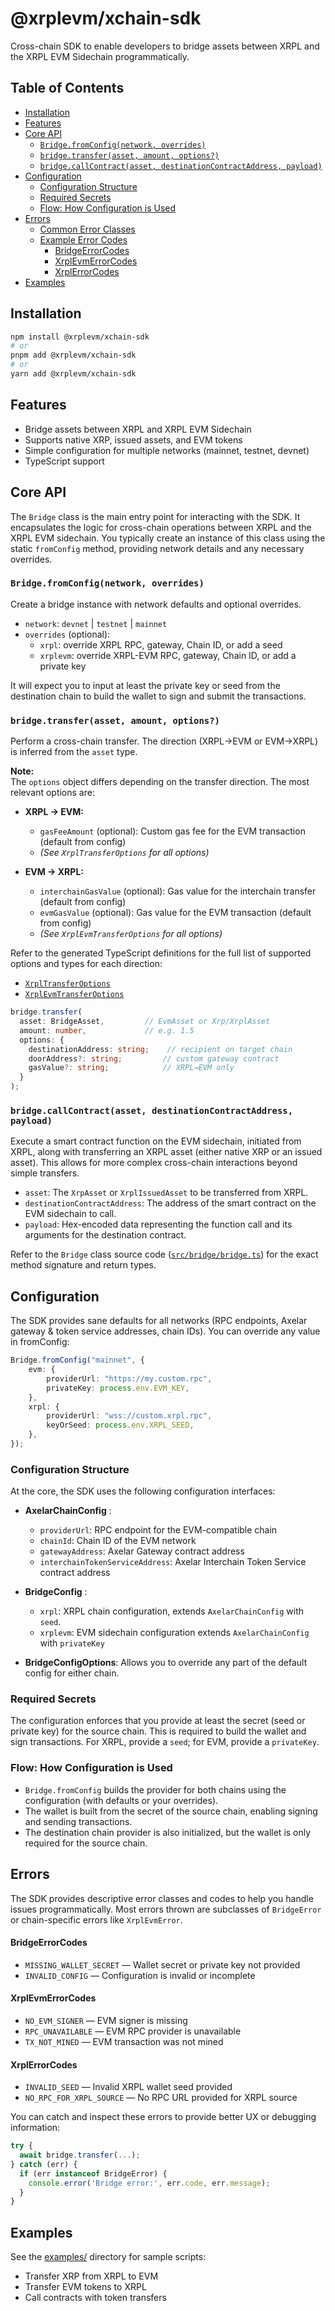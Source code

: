 # @xrplevm/xchain-sdk

Cross-chain SDK to enable developers to bridge assets between XRPL and the XRPL EVM Sidechain programmatically.

## Table of Contents

-   [Installation](#installation)
-   [Features](#features)
-   [Core API](#core-api)
    -   [`Bridge.fromConfig(network, overrides)`](#bridgefromconfignetwork-overrides)
    -   [`bridge.transfer(asset, amount, options?)`](#bridgetransferasset-amount-options)
    -   [`bridge.callContract(asset, destinationContractAddress, payload)`](#bridgecallcontractasset-destinationcontractaddress-payload)
-   [Configuration](#configuration)
    -   [Configuration Structure](#configuration-structure)
    -   [Required Secrets](#required-secrets)
    -   [Flow: How Configuration is Used](#flow-how-configuration-is-used)
-   [Errors](#errors)
    -   [Common Error Classes](#common-error-classes)
    -   [Example Error Codes](#example-error-codes)
        -   [BridgeErrorCodes](#bridgeerrorcodes)
        -   [XrplEvmErrorCodes](#xrplevmerrorcodes)
        -   [XrplErrorCodes](#xrplerrorcodes)
-   [Examples](#examples)

## Installation

```bash
npm install @xrplevm/xchain-sdk
# or
pnpm add @xrplevm/xchain-sdk
# or
yarn add @xrplevm/xchain-sdk
```

## Features

-   Bridge assets between XRPL and XRPL EVM Sidechain
-   Supports native XRP, issued assets, and EVM tokens
-   Simple configuration for multiple networks (mainnet, testnet, devnet)
-   TypeScript support

## Core API

The `Bridge` class is the main entry point for interacting with the SDK. It encapsulates the logic for cross-chain operations between XRPL and the XRPL EVM sidechain. You typically create an instance of this class using the static `fromConfig` method, providing network details and any necessary overrides.

### `Bridge.fromConfig(network, overrides)`

Create a bridge instance with network defaults and optional overrides.

-   `network`: `devnet` | `testnet` | `mainnet`
-   `overrides` (optional):
    -   `xrpl`: override XRPL RPC, gateway, Chain ID, or add a seed
    -   `xrplevm`: override XRPL-EVM RPC, gateway, Chain ID, or add a private key

It will expect you to input at least the private key or seed from the destination chain to build the wallet to sign and submit the transactions.

### `bridge.transfer(asset, amount, options?)`

Perform a cross-chain transfer. The direction (XRPL→EVM or EVM→XRPL) is inferred from the `asset` type.

**Note:**  
The `options` object differs depending on the transfer direction. The most relevant options are:

-   **XRPL → EVM:**

    -   `gasFeeAmount` (optional): Custom gas fee for the EVM transaction (default from config)
    -   _(See `XrplTransferOptions` for all options)_

-   **EVM → XRPL:**
    -   `interchainGasValue` (optional): Gas value for the interchain transfer (default from config)
    -   `evmGasValue` (optional): Gas value for the EVM transaction (default from config)
    -   _(See `XrplEvmTransferOptions` for all options)_

Refer to the generated TypeScript definitions for the full list of supported options and types for each direction:

-   [`XrplTransferOptions`](src/bridge/types/transfer.ts)
-   [`XrplEvmTransferOptions`](src/bridge/types/transfer.ts)

```ts
bridge.transfer(
  asset: BridgeAsset,         // EvmAsset or Xrp/XrplAsset
  amount: number,             // e.g. 1.5
  options: {
    destinationAddress: string;    // recipient on target chain
    doorAddress?: string;         // custom gateway contract
    gasValue?: string;            // XRPL→EVM only
  }
);
```

### `bridge.callContract(asset, destinationContractAddress, payload)`

Execute a smart contract function on the EVM sidechain, initiated from XRPL, along with transferring an XRPL asset (either native XRP or an issued asset). This allows for more complex cross-chain interactions beyond simple transfers.

-   `asset`: The `XrpAsset` or `XrplIssuedAsset` to be transferred from XRPL.
-   `destinationContractAddress`: The address of the smart contract on the EVM sidechain to call.
-   `payload`: Hex-encoded data representing the function call and its arguments for the destination contract.

Refer to the `Bridge` class source code ([`src/bridge/bridge.ts`](src/bridge/bridge.ts)) for the exact method signature and return types.

## Configuration

The SDK provides sane defaults for all networks (RPC endpoints, Axelar gateway & token service addresses, chain IDs). You can override any value in fromConfig:

```ts
Bridge.fromConfig("mainnet", {
    evm: {
        providerUrl: "https://my.custom.rpc",
        privateKey: process.env.EVM_KEY,
    },
    xrpl: {
        providerUrl: "wss://custom.xrpl.rpc",
        keyOrSeed: process.env.XRPL_SEED,
    },
});
```

### Configuration Structure

At the core, the SDK uses the following configuration interfaces:

-   **AxelarChainConfig** :

    -   `providerUrl`: RPC endpoint for the EVM-compatible chain
    -   `chainId`: Chain ID of the EVM network
    -   `gatewayAddress`: Axelar Gateway contract address
    -   `interchainTokenServiceAddress`: Axelar Interchain Token Service contract address

-   **BridgeConfig** :

    -   `xrpl`: XRPL chain configuration, extends `AxelarChainConfig` with `seed`.
    -   `xrplevm`: EVM sidechain configuration extends `AxelarChainConfig` with `privateKey`

-   **BridgeConfigOptions**: Allows you to override any part of the default config for either chain.

### Required Secrets

The configuration enforces that you provide at least the secret (seed or private key) for the source chain. This is required to build the wallet and sign transactions. For XRPL, provide a `seed`; for EVM, provide a `privateKey`.

### Flow: How Configuration is Used

-   `Bridge.fromConfig` builds the provider for both chains using the configuration (with defaults or your overrides).
-   The wallet is built from the secret of the source chain, enabling signing and sending transactions.
-   The destination chain provider is also initialized, but the wallet is only required for the source chain.

## Errors

The SDK provides descriptive error classes and codes to help you handle issues programmatically. Most errors thrown are subclasses of `BridgeError` or chain-specific errors like `XrplEvmError`.

#### BridgeErrorCodes

-   `MISSING_WALLET_SECRET` — Wallet secret or private key not provided
-   `INVALID_CONFIG` — Configuration is invalid or incomplete

#### XrplEvmErrorCodes

-   `NO_EVM_SIGNER` — EVM signer is missing
-   `RPC_UNAVAILABLE` — EVM RPC provider is unavailable
-   `TX_NOT_MINED` — EVM transaction was not mined

#### XrplErrorCodes

-   `INVALID_SEED` — Invalid XRPL wallet seed provided
-   `NO_RPC_FOR_XRPL_SOURCE` — No RPC URL provided for XRPL source

You can catch and inspect these errors to provide better UX or debugging information:

```typescript
try {
  await bridge.transfer(...);
} catch (err) {
  if (err instanceof BridgeError) {
    console.error('Bridge error:', err.code, err.message);
  }
}
```

## Examples

See the [examples/](./examples/) directory for sample scripts:

-   Transfer XRP from XRPL to EVM
-   Transfer EVM tokens to XRPL
-   Call contracts with token transfers
